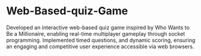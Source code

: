 # Web-Based-quiz-Game
Developed an interactive web-based quiz game inspired by Who Wants to Be a Millionaire, enabling real-time multiplayer gameplay through socket programming. Implemented timed questions, and dynamic scoring, ensuring an engaging and competitive user experience accessible via web browsers.
